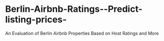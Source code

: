 # Berlin-Airbnb-Ratings--Predict-listing-prices-
An Evaluation of Berlin Airbnb Properties Based on Host Ratings and More
